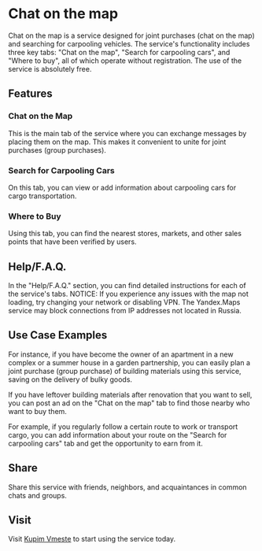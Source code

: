 # Chat on the map

Chat on the map is a service designed for joint purchases (chat on the map) and searching for carpooling vehicles. The service's functionality includes three key tabs: "Chat on the map", "Search for carpooling cars", and "Where to buy", all of which operate without registration. The use of the service is absolutely free.

## Features

### Chat on the Map

This is the main tab of the service where you can exchange messages by placing them on the map. This makes it convenient to unite for joint purchases (group purchases).

### Search for Carpooling Cars

On this tab, you can view or add information about carpooling cars for cargo transportation.

### Where to Buy

Using this tab, you can find the nearest stores, markets, and other sales points that have been verified by users.

## Help/F.A.Q.

In the "Help/F.A.Q." section, you can find detailed instructions for each of the service's tabs. NOTICE: If you experience any issues with the map not loading, try changing your network or disabling VPN. The Yandex.Maps service may block connections from IP addresses not located in Russia.

## Use Case Examples

For instance, if you have become the owner of an apartment in a new complex or a summer house in a garden partnership, you can easily plan a joint purchase (group purchase) of building materials using this service, saving on the delivery of bulky goods.

If you have leftover building materials after renovation that you want to sell, you can post an ad on the "Chat on the map" tab to find those nearby who want to buy them.

For example, if you regularly follow a certain route to work or transport cargo, you can add information about your route on the "Search for carpooling cars" tab and get the opportunity to earn from it.

## Share

Share this service with friends, neighbors, and acquaintances in common chats and groups.

## Visit

Visit [Kupim Vmeste](https://kupim-vmeste.com/) to start using the service today.
